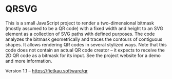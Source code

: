 # QRSVG

This is a small JavaScript project to render a two-dimensional bitmask
(mostly assumed to be a QR code) with a fixed width and height to an SVG
element as a collection of SVG paths with defined purposes. The code
analyzes the bitmask geometrically and traces the contours of contiguous
shapes. It allows rendering QR codes in several stylized ways. Note that
this code does not contain an actual QR code creator – it expects to receive
the 2D QR code as a bitmask for its input. See the project website for a
demo and more information.

Version 1.1 – https://fietkau.software/qr
